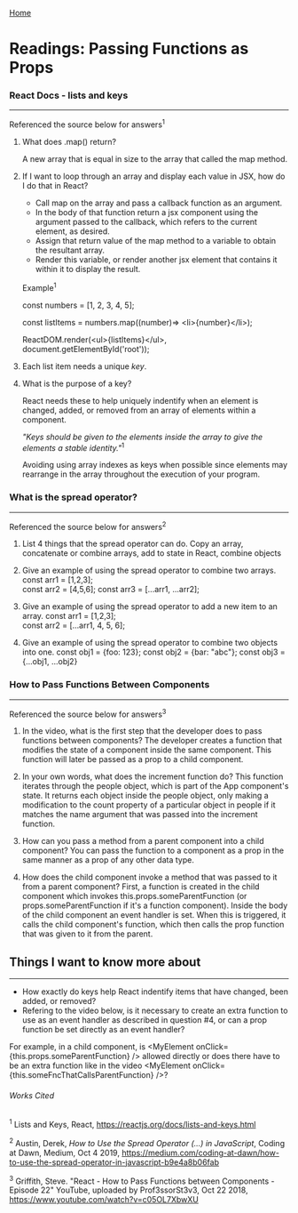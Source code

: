 [Home](README.md)

# Readings: Passing Functions as Props
### React Docs - lists and keys
---------------

  Referenced the source below for answers<sup>1<sup>

  1. What does .map() return?

     A new array that is equal in size to the array that called the map method.

  2. If I want to loop through an array and display each value in JSX, how do I do that in React?

      * Call map on the array and pass a callback function as an argument.
      * In the body of that function return a jsx component using the argument passed to the callback, which refers to the current element, as desired. 
      * Assign that return value of the map method to a variable to obtain the resultant array. 
      * Render this variable, or render another jsx element that contains it within it to display the result.

      Example<sup>1<sup>

      const numbers = [1, 2, 3, 4, 5];

      const listItems = numbers.map((number)=> \<li>{number}\</li>);

      ReactDOM.render(\<ul>{listItems}\</ul>, document.getElementById('root'));
    
  3. Each list item needs a unique *key*.

  4. What is the purpose of a key?

     React needs these to help uniquely indentify when an element is changed, added, or removed from an array of elements within a component. 
     
     _"Keys should be given to the elements inside the array to give the elements a stable identity."_<sup>1<sup> 
     
     Avoiding using array indexes as keys when possible since elements may rearrange in the array throughout the execution of your program.



### What is the spread operator?
---------------

  Referenced the source below for answers<sup>2<sup>

  1. List 4 things that the spread operator can do.
     Copy an array, concatenate or combine arrays, add to state in React, combine objects

  2. Give an example of using the spread operator to combine two arrays.
     const arr1 = [1,2,3];  
     const arr2 = [4,5,6];
     const arr3 = [...arr1, ...arr2];

  3. Give an example of using the spread operator to add a new item to an array.
     const arr1 = [1,2,3];  
     const arr2 = [...arr1, 4, 5, 6];

  4. Give an example of using the spread operator to combine two objects into one.
     const obj1 = {foo: 123};
     const obj2 = {bar: "abc"};
     const obj3 = {...obj1, ...obj2}



### How to Pass Functions Between Components
---------------
  Referenced the source below for answers<sup>3<sup>

  1. In the video, what is the first step that the developer does to pass functions between components?
     The developer creates a function that modifies the state of a component inside the same component. This function will later be passed as a prop to a child component.
     
  2. In your own words, what does the increment function do?
     This function iterates through the people object, which is part of the App component's state. It returns each object inside the people object, only making a modification to the count property of a particular object in people if it matches the name argument that was passed into the increment function. 


  3. How can you pass a method from a parent component into a child component?
     You can pass the function to a component as a prop in the same manner as a prop of any other data type.
  
  4. How does the child component invoke a method that was passed to it from a parent component?
     First, a function is created in the child component which invokes this.props.someParentFunction (or props.someParentFunction if it's a function component). Inside the body of the child component an event handler is set. When this is triggered, it calls the child component's function, which then calls the prop function that was given to it from the parent.
 


## Things I want to know more about
---------------
  * How exactly do keys help React indentify items that have changed, been added, or removed?
  * Refering to the video below, is it necessary to create an extra function to use as an event handler as described in question #4, or can a prop function be set directly as an event handler? 

  For example, in a child component, is \<MyElement onClick={this.props.someParentFunction} /> allowed directly or does there have to be an extra function like in the video \<MyElement onClick={this.someFncThatCallsParentFunction} />?


###### Works Cited
<sup>1</sup> Lists and Keys, React, https://reactjs.org/docs/lists-and-keys.html

<sup>2</sup> Austin, Derek, _How to Use the Spread Operator (…) in JavaScript_, Coding at Dawn, Medium, Oct 4 2019, https://medium.com/coding-at-dawn/how-to-use-the-spread-operator-in-javascript-b9e4a8b06fab

<sup>3</sup> Griffith, Steve. "React - How to Pass Functions between Components - Episode 22" YouTube, uploaded by Prof3ssorSt3v3, Oct 22 2018, https://www.youtube.com/watch?v=c05OL7XbwXU